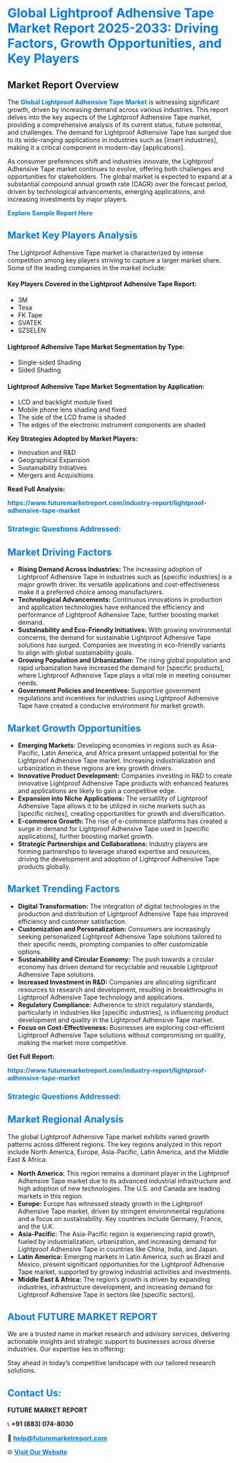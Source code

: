 <h1 style="color: #007BFF;">Global Lightproof Adhensive Tape Market Report 2025-2033: Driving Factors, Growth Opportunities, and Key Players</h1>

<section id="overview">
<h2>Market Report Overview</h2>
<p>The <a href="https://www.futuremarketreport.com/industry-report/lightproof-adhensive-tape-market" style="color: #007BFF; text-decoration: none;"><strong>Global Lightproof Adhensive Tape Market</strong></a> is witnessing significant growth, driven by increasing demand across various industries. This report delves into the key aspects of the Lightproof Adhensive Tape market, providing a comprehensive analysis of its current status, future potential, and challenges. The demand for Lightproof Adhensive Tape has surged due to its wide-ranging applications in industries such as [insert industries], making it a critical component in modern-day [applications].</p>
<p>As consumer preferences shift and industries innovate, the Lightproof Adhensive Tape market continues to evolve, offering both challenges and opportunities for stakeholders. The global market is expected to expand at a substantial compound annual growth rate (CAGR) over the forecast period, driven by technological advancements, emerging applications, and increasing investments by major players.</p>
</section>

<section id="overview">
<p><a href="https://www.futuremarketreport.com/request-sample/reportId=44282" style="color: #007BFF; text-decoration: none;"><strong>Explore Sample Report Here</strong></a></p>
</section>

<section id="key-players">
<h2 style="color: #007BFF;">Market Key Players Analysis</h2>
<p>The Lightproof Adhensive Tape market is characterized by intense competition among key players striving to capture a larger market share. Some of the leading companies in the market include:</p>
<h4>Key Players Covered in the Lightproof Adhensive Tape Report:</h4>
<ul><li>3M</li><li>Tesa</li><li>FK Tape</li><li>SVATEK</li><li>SZSELEN</li></ul>
<h4>Lightproof Adhensive Tape Market Segmentation by Type:</h4>
<ul><li>Single-sided Shading</li><li>Sided Shading</li></ul>

<h4>Lightproof Adhensive Tape Market Segmentation by Application:</h4>
<ul><li>LCD and backlight module fixed</li><li>Mobile phone lens shading and fixed</li><li>The side of the LCD frame is shaded</li><li>The edges of the electronic instrument components are shaded</li></ul>
<p><strong>Key Strategies Adopted by Market Players:</strong></p>
<ul>
<li>Innovation and R&D</li>
<li>Geographical Expansion</li>
<li>Sustainability Initiatives</li>
<li>Mergers and Acquisitions</li>
</ul>
</section>

<section>
<p><strong>Read Full Analysis: </strong></p><a href="https://www.futuremarketreport.com/industry-report/lightproof-adhensive-tape-market" style="color: #007BFF; text-decoration: none;"><strong>https://www.futuremarketreport.com/industry-report/lightproof-adhensive-tape-market</strong></a>
<h3 style="color: #007BFF;">Strategic Questions Addressed:</h3>
</section>

<section id="driving-factors">
<h2 style="color: #007BFF;">Market Driving Factors</h2>
<ul>
<li><strong>Rising Demand Across Industries:</strong> The increasing adoption of Lightproof Adhensive Tape in industries such as [specific industries] is a major growth driver. Its versatile applications and cost-effectiveness make it a preferred choice among manufacturers.</li>
<li><strong>Technological Advancements:</strong> Continuous innovations in production and application technologies have enhanced the efficiency and performance of Lightproof Adhensive Tape, further boosting market demand.</li>
<li><strong>Sustainability and Eco-Friendly Initiatives:</strong> With growing environmental concerns, the demand for sustainable Lightproof Adhensive Tape solutions has surged. Companies are investing in eco-friendly variants to align with global sustainability goals.</li>
<li><strong>Growing Population and Urbanization:</strong> The rising global population and rapid urbanization have increased the demand for [specific products], where Lightproof Adhensive Tape plays a vital role in meeting consumer needs.</li>
<li><strong>Government Policies and Incentives:</strong> Supportive government regulations and incentives for industries using Lightproof Adhensive Tape have created a conducive environment for market growth.</li>
</ul>
</section>

<section id="growth-opportunities">
<h2 style="color: #007BFF;">Market Growth Opportunities</h2>
<ul>
<li><strong>Emerging Markets:</strong> Developing economies in regions such as Asia-Pacific, Latin America, and Africa present untapped potential for the Lightproof Adhensive Tape market. Increasing industrialization and urbanization in these regions are key growth drivers.</li>
<li><strong>Innovative Product Development:</strong> Companies investing in R&D to create innovative Lightproof Adhensive Tape products with enhanced features and applications are likely to gain a competitive edge.</li>
<li><strong>Expansion into Niche Applications:</strong> The versatility of Lightproof Adhensive Tape allows it to be utilized in niche markets such as [specific niches], creating opportunities for growth and diversification.</li>
<li><strong>E-commerce Growth:</strong> The rise of e-commerce platforms has created a surge in demand for Lightproof Adhensive Tape used in [specific applications], further boosting market growth.</li>
<li><strong>Strategic Partnerships and Collaborations:</strong> Industry players are forming partnerships to leverage shared expertise and resources, driving the development and adoption of Lightproof Adhensive Tape products globally.</li>
</ul>
</section>

<section id="trending-factors">
<h2 style="color: #007BFF;">Market Trending Factors</h2>
<ul>
<li><strong>Digital Transformation:</strong> The integration of digital technologies in the production and distribution of Lightproof Adhensive Tape has improved efficiency and customer satisfaction.</li>
<li><strong>Customization and Personalization:</strong> Consumers are increasingly seeking personalized Lightproof Adhensive Tape solutions tailored to their specific needs, prompting companies to offer customizable options.</li>
<li><strong>Sustainability and Circular Economy:</strong> The push towards a circular economy has driven demand for recyclable and reusable Lightproof Adhensive Tape solutions.</li>
<li><strong>Increased Investment in R&D:</strong> Companies are allocating significant resources to research and development, resulting in breakthroughs in Lightproof Adhensive Tape technology and applications.</li>
<li><strong>Regulatory Compliance:</strong> Adherence to strict regulatory standards, particularly in industries like [specific industries], is influencing product development and quality in the Lightproof Adhensive Tape market.</li>
<li><strong>Focus on Cost-Effectiveness:</strong> Businesses are exploring cost-efficient Lightproof Adhensive Tape solutions without compromising on quality, making the market more competitive.</li>
</ul>
</section>

<section>
<p><strong>Get Full Report: </strong></p><a href="https://www.futuremarketreport.com/industry-report/lightproof-adhensive-tape-market" style="color: #007BFF; text-decoration: none;"><strong>https://www.futuremarketreport.com/industry-report/lightproof-adhensive-tape-market</strong></a>
<h3 style="color: #007BFF;">Strategic Questions Addressed:</h3>
</section>


<section id="regional-analysis">
<h2 style="color: #007BFF;">Market Regional Analysis</h2>
<p>The global Lightproof Adhensive Tape market exhibits varied growth patterns across different regions. The key regions analyzed in this report include North America, Europe, Asia-Pacific, Latin America, and the Middle East & Africa:</p>
<ul>
<li><strong>North America:</strong> This region remains a dominant player in the Lightproof Adhensive Tape market due to its advanced industrial infrastructure and high adoption of new technologies. The U.S. and Canada are leading markets in this region.</li>
<li><strong>Europe:</strong> Europe has witnessed steady growth in the Lightproof Adhensive Tape market, driven by stringent environmental regulations and a focus on sustainability. Key countries include Germany, France, and the U.K.</li>
<li><strong>Asia-Pacific:</strong> The Asia-Pacific region is experiencing rapid growth, fueled by industrialization, urbanization, and increasing demand for Lightproof Adhensive Tape in countries like China, India, and Japan.</li>
<li><strong>Latin America:</strong> Emerging markets in Latin America, such as Brazil and Mexico, present significant opportunities for the Lightproof Adhensive Tape market, supported by growing industrial activities and investments.</li>
<li><strong>Middle East & Africa:</strong> The region’s growth is driven by expanding industries, infrastructure development, and increasing demand for Lightproof Adhensive Tape in sectors like [specific sectors].</li>
</ul>
</section>

<footer>
<h2 style="color: #007BFF;">About FUTURE MARKET REPORT</h2>
<p>We are a trusted name in market research and advisory services, delivering actionable insights and strategic support to businesses across diverse industries. Our expertise lies in offering:</p>

<p>Stay ahead in today’s competitive landscape with our tailored research solutions.</p>

<h2 style="color: #007BFF;">Contact Us:</h2>
<p><strong>FUTURE MARKET REPORT</strong></p>
<p>📞 <strong>+91 (883) 074-8030</strong></p>
<p>📧 <strong><a href="mailto:help@futuremarketreport.com" style="color: #007BFF;">help@futuremarketreport.com</a></strong></p>
<p>🌐 <strong><a href="https://www.futuremarketreport.com/" style="color: #007BFF;">Visit Our Website</a></strong></p>
</footer>